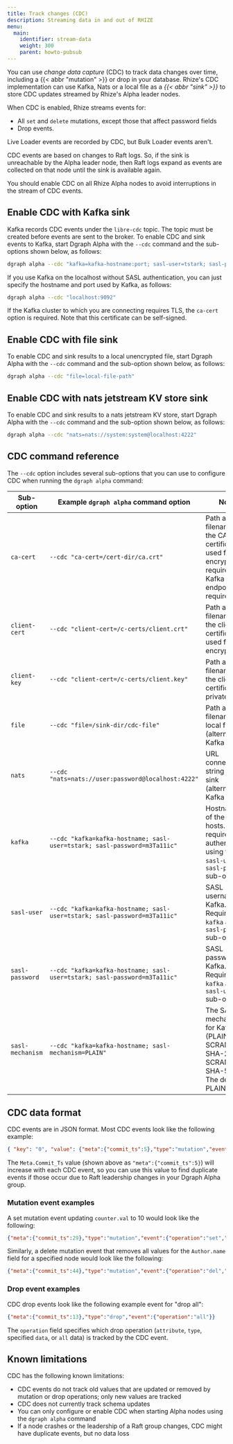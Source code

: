```yaml
---
title: Track changes (CDC)
description: Streaming data in and out of RHIZE
menu:
  main:
    identifier: stream-data
    weight: 300
    parent: howto-pubsub
---
```



You can use _change data capture_ (CDC) to track data changes over time, including
a {{< abbr "mutation" >}} or drop in your database.
Rhize's CDC implementation can use
Kafka, Nats or a local file as a *{{< abbr "sink" >}}* to store CDC updates streamed by Rhize's Alpha
leader nodes.

When CDC is enabled, Rhize streams events for:
- All `set` and `delete` mutations, except those that affect password fields
- Drop events.

Live Loader events are recorded by CDC, but Bulk Loader events aren't.

CDC events are based on changes to Raft logs. So, if the sink is unreachable
by the Alpha leader node, then Raft logs expand as events are collected on
that node until the sink is available again.

You should enable CDC on all Rhize
Alpha nodes to avoid interruptions in the stream of CDC events.

## Enable CDC with Kafka sink

Kafka records CDC events under the `libre-cdc` topic. The topic must be created before events
are sent to the broker. To enable CDC and sink events to Kafka, start Dgraph Alpha with the `--cdc`
command and the sub-options shown below, as follows:

```bash
dgraph alpha --cdc "kafka=kafka-hostname:port; sasl-user=tstark; sasl-password=m3Ta11ic"
```

If you use Kafka on the localhost without SASL authentication, you can just
specify the hostname and port used by Kafka, as follows:

```bash
dgraph alpha --cdc "localhost:9092"
```

If the Kafka cluster to which you are connecting requires TLS, the `ca-cert` option is required.
Note that this certificate can be self-signed.

## Enable CDC with file sink

To enable CDC and sink results to a local unencrypted file, start Dgraph Alpha
with the `--cdc` command and the sub-option shown below, as follows:

```bash
dgraph alpha --cdc "file=local-file-path"
```

## Enable CDC with nats jetstream KV store sink

To enable CDC and sink results to a nats jetstream KV store, start Dgraph Alpha
with the `--cdc` command and the sub-option shown below, as follows:

```bash
dgraph alpha --cdc "nats=nats://system:system@localhost:4222"
```


## CDC command reference

The `--cdc` option includes several sub-options that you can use to configure
CDC when running the `dgraph alpha` command:

| Sub-option       | Example `dgraph alpha` command option                                    | Notes                                                                                                            |
|------------------|--------------------------------------------------------------------------|------------------------------------------------------------------------------------------------------------------|
| `ca-cert`        | `--cdc "ca-cert=/cert-dir/ca.crt"`                                       | Path and filename of the CA root certificate used for TLS encryption, required if Kafka endpoint requires TLS    |
| `client-cert`    | `--cdc "client-cert=/c-certs/client.crt"`                                | Path and filename of the client certificate used for TLS encryption                                              |
| `client-key`     | `--cdc "client-cert=/c-certs/client.key"`                                | Path and filename of the client certificate private key                                                          |
| `file`           | `--cdc "file=/sink-dir/cdc-file"`                                        | Path and filename of a local file sink (alternative to Kafka sink)                                               |
| `nats`           | `--cdc "nats=nats://user:password@localhost:4222"`                       | URL connection string to nats sink (alternative to Kafka sink)                                                   |
| `kafka`          | `--cdc "kafka=kafka-hostname; sasl-user=tstark; sasl-password=m3Ta11ic"` | Hostname(s) of the Kafka hosts. May require authentication using the `sasl-user` and `sasl-password` sub-options |
| `sasl-user`      | `--cdc "kafka=kafka-hostname; sasl-user=tstark; sasl-password=m3Ta11ic"` | SASL username for Kafka. Requires the `kafka` and `sasl-password` sub-options                                    |
| `sasl-password`  | `--cdc "kafka=kafka-hostname; sasl-user=tstark; sasl-password=m3Ta11ic"` | SASL password for Kafka. Requires the `kafka` and `sasl-username` sub-options                                    |
| `sasl-mechanism` | `--cdc "kafka=kafka-hostname; sasl-mechanism=PLAIN"`                     | The SASL mechanism for Kafka (PLAIN, SCRAM-SHA-256 or SCRAM-SHA-512). The default is PLAIN                       |

## CDC data format


CDC events are in JSON format. Most CDC events look like the following example:

```json
{ "key": "0", "value": {"meta":{"commit_ts":5},"type":"mutation","event":{"operation":"set","uid":2,"attr":"counter.val","value":1,"value_type":"int"}}}
```

The `Meta.Commit_Ts` value (shown above as `"meta":{"commit_ts":5}`) will increase
with each CDC event, so you can use this value to find duplicate events if those
occur due to Raft leadership changes in your Dgraph Alpha group.

### Mutation event examples

A set mutation event updating `counter.val` to 10 would look like the following:

```json
{"meta":{"commit_ts":29},"type":"mutation","event":{"operation":"set","uid":3,"attr":"counter.val","value":10,"value_type":"int"}}
```

Similarly, a delete mutation event that removes all values for the `Author.name`
field for a specified node would look like the following:

```json
{"meta":{"commit_ts":44},"type":"mutation","event":{"operation":"del","uid":7,"attr":"Author.name","value":"_STAR_ALL","value_type":"default"}}
```

### Drop event examples

CDC drop events look like the following example event for "drop all":

```json
{"meta":{"commit_ts":13},"type":"drop","event":{"operation":"all"}}
```

The `operation` field specifies which drop operation (`attribute`, `type`,
specified `data`, or `all` data) is tracked by the CDC event.

## Known limitations

CDC has the following known limitations:

* CDC events do not track old values that are updated or removed by mutation or
  drop operations; only new values are tracked
* CDC does not currently track schema updates
* You can only configure or enable CDC when starting Alpha nodes using the
  `dgraph alpha` command
* If a node crashes or the leadership of a Raft group changes, CDC might have
  duplicate events, but no data loss
